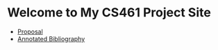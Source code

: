 # Welcome to My CS461 Project Site
- [Proposal](proposal.md)
- [Annotated Bibliography](annotated.md)
